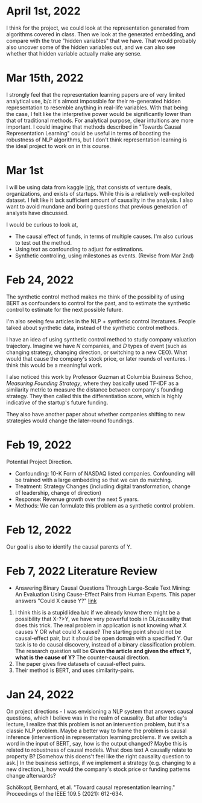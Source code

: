 # April 1st, 2022
I think for the project, we could look at the representation generated from
algorithms covered in class. Then we look at the generated embedding, and compare
with the true "hidden variables" that we have. That would probably also uncover
some of the hidden variables out, and we can also see whether that hidden variable
actually make any sense.

# Mar 15th, 2022
I strongly feel that the representation learning papers are of very
limited analytical use, b/c it's almost impossible for their re-generated
hidden representation to resemble anything in real-life variables.
With that being the case, I felt like the interpretive power would be
significantly lower than that of traditional methods. For analytical
purpose, clear intuitions are more important.
I could imagine that methods described in "Towards Causal Representation
Learning" could be useful in terms of boosting the robustness of NLP
algorithms, but I don't think representation learning is the ideal
project to work on in this course.

# Mar 1st
I will be using data from kaggle
[link](https://www.kaggle.com/datasets/justinas/startup-investments?select=investments.csv),
that consists of venture deals, organizations, and exists of startups.
While this is a relatively well-exploited dataset.
I felt like it lack sufficient amount of causality in the analysis.
I also want to avoid mundane and boring questions that previous generation
of analysts have discussed.

I would be curious to look at,
- The causal effect of funds, in terms of multiple causes. I'm also curious to test out the method.
- Using text as confounding to adjust for estimations.
- Synthetic controling, using milestones as events. (Revise from Mar 2nd)


# Feb 24, 2022
The synthetic control method makes me think of the
possibility of using BERT as confounders to control for
the past, and to estimate the synthetic control to estimate
for the next possible future.

I'm also seeing few articles in the NLP + synthetic control
literatures. People talked about synthetic data, instead of
the synthetic control methods.

I have an idea of using synthetic control method to study company
valuation trajectory. Imagine we have $N$ companies,
and $D$ types of event (such as changing strategy, changing direction,
or switching to a new CEO). What would that cause the company's stock price,
or later rounds of ventures. I think this would be a meaningful work.

I also noticed this work by Professor Guzman at Columbia Business Schoo,
_Measuring Founding Strategy_, where they basically used TF-IDF as a similarity metric
to measure the distance between company's founding strategy. They then called this
the differentiation score, which is highly indicative of the startup's
future funding.

They also have another paper about whether companies shifting to new strategies would change
the later-round foundings.

# Feb 19, 2022
Potential Project Direction.
- Confounding: 10-K Form of NASDAQ listed companies. Confounding will be trained with a large embedding so that we can do matching.
- Treatment: Strategy Changes (including digital transformation, change of leadership, change of direction)
- Response: Revenue growth over the next 5 years.
- Methods: We can formulate this problem as a synthetic control problem.



# Feb 12, 2022
Our goal is also to identify the causal parents of Y.


# Feb 7, 2022 Literature Review

- Answering Binary Causal Questions Through Large-Scale Text Mining: An Evaluation Using Cause-Effect Pairs from Human Experts. This paper answers "Could X cause Y?" [link](https://www.ijcai.org/proceedings/2019/0695.pdf)
1. I think this is a stupid idea b/c if we already know there might be a possibility that X-?>Y, we have very powerful tools in DL/causality that does this trick. The real problem in application is not knowing what X causes Y OR what could X cause? The starting point should not be causal-effect pair, but it should be open domain with a specified $Y$. Our task is to do causal discovery, instead of a binary classification problem. The research question will be **Given the article and given the effect Y, what is the cause of Y?** The counter-causal direction.
2. The paper gives five datasets of causal-effect pairs.
3. Their method is BERT, and uses similarity-pairs.



# Jan 24, 2022

On project directions - I was envisioning a NLP system that answers causal questions, which I believe was in the realm of causality. But after today's lecture, I realize that this problem is not an intervention problem, but it's a classic NLP problem. Maybe a better way to frame the problem is causal inference (intervention) in representation learning problems. If we switch a word in the input of BERT, say, how is the output changed? Maybe this is related to robustness of causal models. What does text A causally relate to property B? [Somehow this doens't feel like the right causality question to ask.] In the business settings, if we implement a strategy (e.g. changing to a new direction.), how would the company's stock price or funding patterns change afterwards?

Schölkopf, Bernhard, et al. "Toward causal representation learning." Proceedings of the IEEE 109.5 (2021): 612-634.
